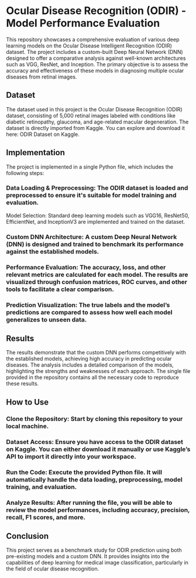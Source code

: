 # Ocular Disease Recognition (ODIR) - Model Performance Evaluation
This repository showcases a comprehensive evaluation of various deep learning models on the Ocular Disease Intelligent Recognition (ODIR) dataset. The project includes a custom-built Deep Neural Network (DNN) designed to offer a comparative analysis against well-known architectures such as VGG, ResNet, and Inception. The primary objective is to assess the accuracy and effectiveness of these models in diagnosing multiple ocular diseases from retinal images.

## Dataset
The dataset used in this project is the Ocular Disease Recognition (ODIR) dataset, consisting of 5,000 retinal images labeled with conditions like diabetic retinopathy, glaucoma, and age-related macular degeneration. The dataset is directly imported from Kaggle. You can explore and download it here: ODIR Dataset on Kaggle.

## Implementation
The project is implemented in a single Python file, which includes the following steps:

### Data Loading & Preprocessing: The ODIR dataset is loaded and preprocessed to ensure it's suitable for model training and evaluation.
Model Selection: Standard deep learning models such as VGG16, ResNet50, EfficientNet, and InceptionV3 are implemented and trained on the dataset.
### Custom DNN Architecture: A custom Deep Neural Network (DNN) is designed and trained to benchmark its performance against the established models.
### Performance Evaluation: The accuracy, loss, and other relevant metrics are calculated for each model. The results are visualized through confusion matrices, ROC curves, and other tools to facilitate a clear comparison.
### Prediction Visualization: The true labels and the model’s predictions are compared to assess how well each model generalizes to unseen data.

## Results
The results demonstrate that the custom DNN performs competitively with the established models, achieving high accuracy in predicting ocular diseases. The analysis includes a detailed comparison of the models, highlighting the strengths and weaknesses of each approach. The single file provided in the repository contains all the necessary code to reproduce these results.

## How to Use
### Clone the Repository: Start by cloning this repository to your local machine.
### Dataset Access: Ensure you have access to the ODIR dataset on Kaggle. You can either download it manually or use Kaggle’s API to import it directly into your workspace.
### Run the Code: Execute the provided Python file. It will automatically handle the data loading, preprocessing, model training, and evaluation.
### Analyze Results: After running the file, you will be able to review the model performances, including accuracy, precision, recall, F1 scores, and more.

## Conclusion
This project serves as a benchmark study for ODIR prediction using both pre-existing models and a custom DNN. It provides insights into the capabilities of deep learning for medical image classification, particularly in the field of ocular disease recognition.
